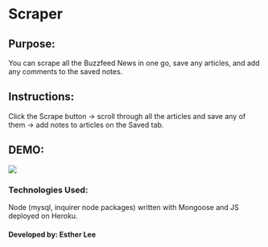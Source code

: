 # Scraper

## Purpose:

You can scrape all the Buzzfeed News in one go, save any articles, and add any comments to the saved notes.

## Instructions: 
Click the Scrape button -> scroll through all the articles and save any of them -> add notes to articles on the Saved tab.

## DEMO: 
![](public/images/Demo.gif)

### Technologies Used: 
Node (mysql, inquirer node packages) written with Mongoose and JS deployed on Heroku.

#### Developed by: Esther Lee